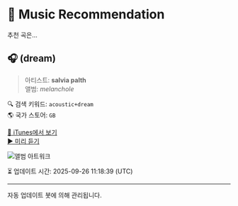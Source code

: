 
# 🎵 Music Recommendation

추천 곡은...

## 🎧 (dream)  
> 아티스트: **salvia palth**  
> 앨범: _melanchole_  

🔍 검색 키워드: `acoustic+dream`  
🌎 국가 스토어: `GB`

[🔗 iTunes에서 보기](https://music.apple.com/gb/album/dream/1733343361?i=1733343795&uo=4)  
[▶️ 미리 듣기](https://audio-ssl.itunes.apple.com/itunes-assets/AudioPreview122/v4/1c/9b/49/1c9b49f3-2b53-e391-1c48-1ee6e38be1c3/mzaf_14795753782534610143.plus.aac.p.m4a)

![앨범 아트워크](https://is1-ssl.mzstatic.com/image/thumb/Music112/v4/fd/f6/07/fdf607eb-2949-dc49-0ce3-493c4bd6a62a/44792.jpg/100x100bb.jpg)

⏳ 업데이트 시간: 2025-09-26 11:18:39 (UTC)

---
자동 업데이트 봇에 의해 관리됩니다.
